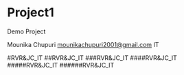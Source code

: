 # Project1
Demo Project

  Mounika Chupuri
mounikachupuri2001@gmail.com
IT


#RVR&JC_IT
##RVR&JC_IT
###RVR&JC_IT
####RVR&JC_IT
#####RVR&JC_IT
######RVR&JC_IT
